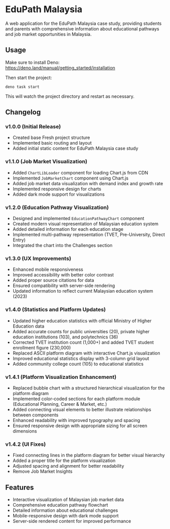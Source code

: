 # EduPath Malaysia

A web application for the EduPath Malaysia case study, providing students and
parents with comprehensive information about educational pathways and job market
opportunities in Malaysia.

## Usage

Make sure to install Deno: https://deno.land/manual/getting_started/installation

Then start the project:

```
deno task start
```

This will watch the project directory and restart as necessary.

## Changelog

### v1.0.0 (Initial Release)

- Created base Fresh project structure
- Implemented basic routing and layout
- Added initial static content for EduPath Malaysia case study

### v1.1.0 (Job Market Visualization)

- Added `ChartLibLoader` component for loading Chart.js from CDN
- Implemented `JobMarketChart` component using Chart.js
- Added job market data visualization with demand index and growth rate
- Implemented responsive design for charts
- Added dark mode support for visualizations

### v1.2.0 (Education Pathway Visualization)

- Designed and implemented `EducationPathwayChart` component
- Created modern visual representation of Malaysian education system
- Added detailed information for each education stage
- Implemented multi-pathway representation (TVET, Pre-University, Direct Entry)
- Integrated the chart into the Challenges section

### v1.3.0 (UX Improvements)

- Enhanced mobile responsiveness
- Improved accessibility with better color contrast
- Added proper source citations for data
- Ensured compatibility with server-side rendering
- Updated information to reflect current Malaysian education system (2023)

### v1.4.0 (Statistics and Platform Updates)

- Updated higher education statistics with official Ministry of Higher Education
  data
- Added accurate counts for public universities (20), private higher education
  institutions (103), and polytechnics (36)
- Corrected TVET institution count (1,000+) and added TVET student enrollment
  figure (230,000)
- Replaced ASCII platform diagram with interactive Chart.js visualization
- Improved educational statistics display with 3-column grid layout
- Added community college count (105) to educational statistics

### v1.4.1 (Platform Visualization Enhancement)

- Replaced bubble chart with a structured hierarchical visualization for the
  platform diagram
- Implemented color-coded sections for each platform module (Educational
  Planning, Career & Market, etc.)
- Added connecting visual elements to better illustrate relationships between
  components
- Enhanced readability with improved typography and spacing
- Ensured responsive design with appropriate sizing for all screen dimensions

### v1.4.2 (UI Fixes)

- Fixed connecting lines in the platform diagram for better visual hierarchy
- Added a proper title for the platform visualization
- Adjusted spacing and alignment for better readability
- Remove Job Market Insights

## Features

- Interactive visualization of Malaysian job market data
- Comprehensive education pathway flowchart
- Detailed information about educational challenges
- Mobile-responsive design with dark mode support
- Server-side rendered content for improved performance

